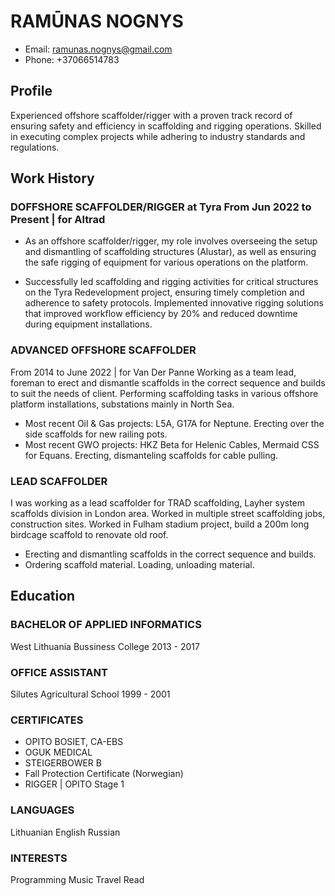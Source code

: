 
# RAMŪNAS NOGNYS
- Email: ramunas.nognys@gmail.com
- Phone: +37066514783

## Profile
Experienced offshore scaffolder/rigger with a proven track record of ensuring safety and efficiency in scaffolding and rigging operations. Skilled in executing complex projects while adhering to industry standards and regulations.

## Work History

### DOFFSHORE SCAFFOLDER/RIGGER at Tyra From Jun 2022 to Present | for Altrad
- As an offshore scaffolder/rigger, my role involves overseeing the setup and dismantling of scaffolding structures (Alustar), as well as ensuring the safe rigging of equipment for various operations on the platform.

- Successfully led scaffolding and rigging activities for critical structures on the Tyra Redevelopment project, ensuring timely completion and adherence to safety protocols.
Implemented innovative rigging solutions that improved workflow efficiency by 20% and reduced downtime during equipment installations.

### ADVANCED OFFSHORE SCAFFOLDER
 From 2014 to June 2022 | for Van Der Panne
Working as a team lead, foreman to erect and dismantle scaffolds in the correct sequence and builds to suit the needs of client. Performing scaffolding tasks in various offshore platform installations, substations mainly in North Sea.

- Most recent Oil & Gas projects: L5A, G17A for Neptune. Erecting over the side scaffolds for new railing pots.
- Most recent GWO projects: HKZ Beta for Helenic Cables, Mermaid CSS for Equans. Erecting, dismanteling scaffolds for cable pulling.

### LEAD SCAFFOLDER
I was working as a lead scaffolder for TRAD scaffolding, Layher system scaffolds division in London area. Worked in multiple street scaffolding jobs, construction sites. Worked in Fulham stadium project, build a 200m long birdcage scaffold to renovate old roof.

- Erecting and dismantling scaffolds in the correct sequence and builds.
- Ordering scaffold material. Loading, unloading material.

## Education

### BACHELOR OF APPLIED INFORMATICS
West Lithuania Bussiness College
2013 - 2017

### OFFICE ASSISTANT
Silutes Agricultural School
1999 - 2001

### CERTIFICATES
- OPITO BOSIET, CA-EBS
- OGUK MEDICAL
- STEIGERBOWER B
- Fall Protection Certificate (Norwegian)
- RIGGER | OPITO Stage 1

### LANGUAGES
Lithuanian
English
Russian

### INTERESTS
Programming
Music
Travel
Read